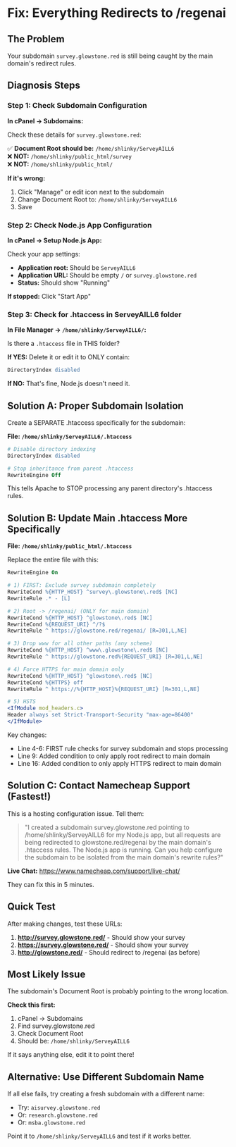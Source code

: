 # Fix: Everything Redirects to /regenai

## The Problem

Your subdomain `survey.glowstone.red` is still being caught by the main domain's redirect rules.

## Diagnosis Steps

### Step 1: Check Subdomain Configuration

**In cPanel → Subdomains:**

Check these details for `survey.glowstone.red`:

✅ **Document Root should be:** `/home/shlinky/ServeyAILL6`  
❌ **NOT:** `/home/shlinky/public_html/survey`  
❌ **NOT:** `/home/shlinky/public_html/`

**If it's wrong:**
1. Click "Manage" or edit icon next to the subdomain
2. Change Document Root to: `/home/shlinky/ServeyAILL6`
3. Save

### Step 2: Check Node.js App Configuration

**In cPanel → Setup Node.js App:**

Check your app settings:
- **Application root:** Should be `ServeyAILL6`
- **Application URL:** Should be empty `/` or `survey.glowstone.red`
- **Status:** Should show "Running"

**If stopped:** Click "Start App"

### Step 3: Check for .htaccess in ServeyAILL6 folder

**In File Manager → `/home/shlinky/ServeyAILL6/`:**

Is there a `.htaccess` file in THIS folder?

**If YES:** Delete it or edit it to ONLY contain:
```apache
DirectoryIndex disabled
```

**If NO:** That's fine, Node.js doesn't need it.

## Solution A: Proper Subdomain Isolation

Create a SEPARATE .htaccess specifically for the subdomain:

**File: `/home/shlinky/ServeyAILL6/.htaccess`**

```apache
# Disable directory indexing
DirectoryIndex disabled

# Stop inheritance from parent .htaccess
RewriteEngine Off
```

This tells Apache to STOP processing any parent directory's .htaccess rules.

## Solution B: Update Main .htaccess More Specifically

**File: `/home/shlinky/public_html/.htaccess`**

Replace the entire file with this:

```apache
RewriteEngine On

# 1) FIRST: Exclude survey subdomain completely
RewriteCond %{HTTP_HOST} ^survey\.glowstone\.red$ [NC]
RewriteRule .* - [L]

# 2) Root -> /regenai/ (ONLY for main domain)
RewriteCond %{HTTP_HOST} ^glowstone\.red$ [NC]
RewriteCond %{REQUEST_URI} ^/?$
RewriteRule ^ https://glowstone.red/regenai/ [R=301,L,NE]

# 3) Drop www for all other paths (any scheme)
RewriteCond %{HTTP_HOST} ^www\.glowstone\.red$ [NC]
RewriteRule ^ https://glowstone.red%{REQUEST_URI} [R=301,L,NE]

# 4) Force HTTPS for main domain only
RewriteCond %{HTTP_HOST} ^glowstone\.red$ [NC]
RewriteCond %{HTTPS} off
RewriteRule ^ https://%{HTTP_HOST}%{REQUEST_URI} [R=301,L,NE]

# 5) HSTS
<IfModule mod_headers.c>
Header always set Strict-Transport-Security "max-age=86400"
</IfModule>
```

Key changes:
- Line 4-6: FIRST rule checks for survey subdomain and stops processing
- Line 9: Added condition to only apply root redirect to main domain
- Line 16: Added condition to only apply HTTPS redirect to main domain

## Solution C: Contact Namecheap Support (Fastest!)

This is a hosting configuration issue. Tell them:

> "I created a subdomain survey.glowstone.red pointing to /home/shlinky/ServeyAILL6 for my Node.js app, but all requests are being redirected to glowstone.red/regenai by the main domain's .htaccess rules. The Node.js app is running. Can you help configure the subdomain to be isolated from the main domain's rewrite rules?"

**Live Chat:** https://www.namecheap.com/support/live-chat/

They can fix this in 5 minutes.

## Quick Test

After making changes, test these URLs:

1. **http://survey.glowstone.red/** - Should show your survey
2. **https://survey.glowstone.red/** - Should show your survey
3. **http://glowstone.red/** - Should redirect to /regenai (as before)

## Most Likely Issue

The subdomain's Document Root is probably pointing to the wrong location. 

**Check this first:**
1. cPanel → Subdomains
2. Find survey.glowstone.red
3. Check Document Root
4. Should be: `/home/shlinky/ServeyAILL6`

If it says anything else, edit it to point there!

## Alternative: Use Different Subdomain Name

If all else fails, try creating a fresh subdomain with a different name:

- Try: `aisurvey.glowstone.red`
- Or: `research.glowstone.red`
- Or: `msba.glowstone.red`

Point it to `/home/shlinky/ServeyAILL6` and test if it works better.

